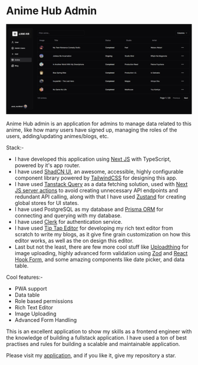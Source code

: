 # Anime Hub Admin

![anime_hub_admin](./anime_hub_admin.png)

Anime Hub admin is an application for admins to manage data related to this anime, like how many users have signed up, managing the roles of the users, adding/updating animes/blogs, etc.

Stack:- 
* I have developed this application using [Next JS](https://nextjs.org) with TypeScript, powered by it's app router.
* I have used [ShadCN UI](https://ui.shadcn.com), an awesome, accessible, highly configurable component library powered by [TailwindCSS](https://tailwindcss.com) for designing this app.
* I have used [Tanstack Query](https://tanstack.com/query/latest) as a data fetching solution, used with [Next JS server actions](https://nextjs.org/docs/app/building-your-application/data-fetching/server-actions-and-mutations) to avoid creating unnecessary API endpoints and redundant API calling, along with that I have used [Zustand](https://zustand-demo.pmnd.rs) for creating global stores for UI states.
* I have used PostgreSQL as my database and [Prisma ORM](https://www.prisma.io) for connecting and querying with my database.
* I have used [Clerk](https://clerk.com) for authentication service.
* I have used [Tip Tap Editor](https://tiptap.dev) for developing my rich text editor from scratch to write my blogs, as it give fine grain customization on how this editor works, as well as the on design this editor.
* Last but not the least, there are few more cool stuff like [Uploadthing](https://uploadthing.com) for image uploading, highly advanced form validation using [Zod](https://zod.dev) and [React Hook Form](https://react-hook-form.com), and some amazing components like date picker, and data table.

Cool features:-
* PWA support
* Data table
* Role based permissions
* Rich Text Editor
* Image Uploading
* Advanced Form Handling


This is an excellent application to show my skills as a frontend engineer with the knowledge of building a fullstack application. I have used a ton of best practises and rules for building a scalable and maintainable application.

Please visit my [application](https://anime-hub-admin.vercel.app), and if you like it, give my repository a star.